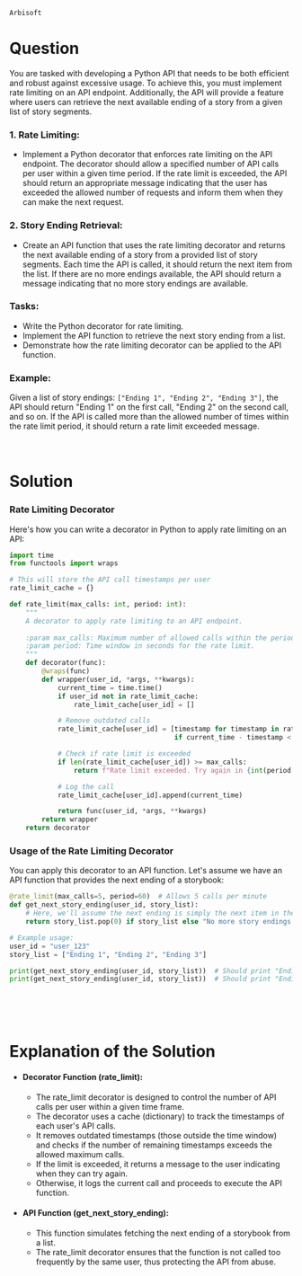 `Arbisoft`

# Question
You are tasked with developing a Python API that needs to be both efficient and robust against excessive usage. To achieve this, you must implement rate limiting on an API endpoint. Additionally, the API will provide a feature where users can retrieve the next available ending of a story from a given list of story segments.
### 1. Rate Limiting:
- Implement a Python decorator that enforces rate limiting on the API endpoint. The decorator should allow a specified number of API calls per user within a given time period. If the rate limit is exceeded, the API should return an appropriate message indicating that the user has exceeded the allowed number of requests and inform them when they can make the next request.
### 2. Story Ending Retrieval:
- Create an API function that uses the rate limiting decorator and returns the next available ending of a story from a provided list of story segments. Each time the API is called, it should return the next item from the list. If there are no more endings available, the API should return a message indicating that no more story endings are available.
### Tasks:
- Write the Python decorator for rate limiting.
- Implement the API function to retrieve the next story ending from a list.
- Demonstrate how the rate limiting decorator can be applied to the API function.
### Example:
Given a list of story endings: `["Ending 1", "Ending 2", "Ending 3"]`, the API should return "Ending 1" on the first call, "Ending 2" on the second call, and so on. If the API is called more than the allowed number of times within the rate limit period, it should return a rate limit exceeded message.
<br><br><br>

# Solution

### Rate Limiting Decorator
Here's how you can write a decorator in Python to apply rate limiting on an API:

```python
import time
from functools import wraps

# This will store the API call timestamps per user
rate_limit_cache = {}

def rate_limit(max_calls: int, period: int):
    """
    A decorator to apply rate limiting to an API endpoint.
    
    :param max_calls: Maximum number of allowed calls within the period.
    :param period: Time window in seconds for the rate limit.
    """
    def decorator(func):
        @wraps(func)
        def wrapper(user_id, *args, **kwargs):
            current_time = time.time()
            if user_id not in rate_limit_cache:
                rate_limit_cache[user_id] = []

            # Remove outdated calls
            rate_limit_cache[user_id] = [timestamp for timestamp in rate_limit_cache[user_id] 
                                         if current_time - timestamp < period]

            # Check if rate limit is exceeded
            if len(rate_limit_cache[user_id]) >= max_calls:
                return f"Rate limit exceeded. Try again in {int(period - (current_time - rate_limit_cache[user_id][0]))} seconds."

            # Log the call
            rate_limit_cache[user_id].append(current_time)

            return func(user_id, *args, **kwargs)
        return wrapper
    return decorator
```

### Usage of the Rate Limiting Decorator
You can apply this decorator to an API function. Let's assume we have an API function that provides the next ending of a storybook:

```python
@rate_limit(max_calls=5, period=60)  # Allows 5 calls per minute
def get_next_story_ending(user_id, story_list):
    # Here, we'll assume the next ending is simply the next item in the list
    return story_list.pop(0) if story_list else "No more story endings available."

# Example usage:
user_id = "user_123"
story_list = ["Ending 1", "Ending 2", "Ending 3"]

print(get_next_story_ending(user_id, story_list))  # Should print "Ending 1"
print(get_next_story_ending(user_id, story_list))  # Should print "Ending 2"
```
<br><br><br>

# Explanation of the Solution
- #### Decorator Function (rate_limit):
    - The rate_limit decorator is designed to control the number of API calls per user within a given time frame.
    - The decorator uses a cache (dictionary) to track the timestamps of each user's API calls.
    - It removes outdated timestamps (those outside the time window) and checks if the number of remaining timestamps exceeds the allowed maximum calls.
    - If the limit is exceeded, it returns a message to the user indicating when they can try again.
    - Otherwise, it logs the current call and proceeds to execute the API function.

- #### API Function (get_next_story_ending):
    - This function simulates fetching the next ending of a storybook from a list.
    - The rate_limit decorator ensures that the function is not called too frequently by the same user, thus protecting the API from abuse.